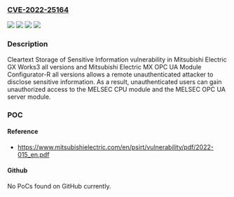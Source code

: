### [CVE-2022-25164](https://cve.mitre.org/cgi-bin/cvename.cgi?name=CVE-2022-25164)
![](https://img.shields.io/static/v1?label=Product&message=GX%20Works3&color=blue)
![](https://img.shields.io/static/v1?label=Product&message=MX%20OPC%20UA%20Module%20Configurator-R&color=blue)
![](https://img.shields.io/static/v1?label=Version&message=%3D%20all%20versions%20&color=brighgreen)
![](https://img.shields.io/static/v1?label=Vulnerability&message=CWE-312%20Cleartext%20Storage%20of%20Sensitive%20Information&color=brighgreen)

### Description

Cleartext Storage of Sensitive Information vulnerability in Mitsubishi Electric GX Works3 all versions and Mitsubishi Electric MX OPC UA Module Configurator-R all versions allows a remote unauthenticated attacker to disclose sensitive information. As a result, unauthenticated users can gain unauthorized access to the MELSEC CPU module and the MELSEC OPC UA server module.

### POC

#### Reference
- https://www.mitsubishielectric.com/en/psirt/vulnerability/pdf/2022-015_en.pdf

#### Github
No PoCs found on GitHub currently.

